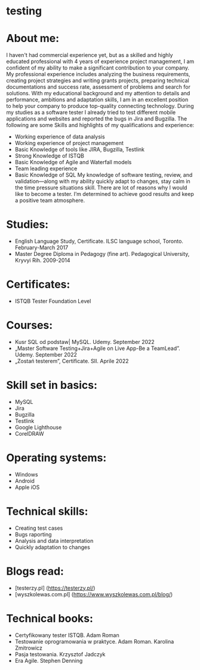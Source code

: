 # testing
# About me:
I haven't had commercial experience yet, but as a skilled and highly educated professional with 4 years of experience project management, I am confident of my ability to make a significant contribution to your company. My professional experience includes analyzing the business requirements, creating project strategies and writing grants projects, preparing technical documentations and success rate, assessment of problems and search for solutions. With my educational background and my attention to details and performance, ambitions and adaptation skills, I am in an excellent position to help your company to produce top-quality connecting technology.  During my studies as a software tester I already tried to test different mobile applications and websites and reported the bugs in Jira and Bugzilla. 
The following are some Skills and highlights of my qualifications and experience:
* Working experience of data analysis
* Working experience of project management
* Basic Knowledge of tools like JIRA, Bugzilla, Testlink
* Strong Knowledge of ISTQB
* Basic Knowledge of Agile and Waterfall models
* Team leading experience
* Basic Knowledge of SQL
My knowledge of software testing, review, and validation—along with my ability quickly adapt to changes, stay calm in the time pressure situations skill. There are lot of reasons why I would like to become a tester. I’m determined to achieve good results and keep a positive team atmosphere.

# Studies:
* English Language Study, Certificate. ILSC language school, Toronto. February-March 2017
* Master Degree Diploma in Pedagogy (fine art). Pedagogical University, Kryvyi Rih. 2009-2014

# Certificates:
* ISTQB Tester Foundation Level

# Courses:
* Kusr SQL od podstaw| MySQL. Udemy. September 2022
* „Master Software Testing+Jira+Agile on Live App-Be a TeamLead”. Udemy. September 2022
* „Zostań testerem”, Certificate. SII. Aprile 2022

# Skill set in basics:
* MySQL
* Jira
* Bugzilla
* Testlink
* Google Lighthouse
* CorelDRAW

# Operating systems:
* Windows
* Android
* Apple iOS

# Technical skills:
* Creating test cases
* Bugs raporting
* Analysis and data interpretation
* Quickly adaptation to changes

# Blogs read:
* [testerzy.pl] (https://testerzy.pl/)
* [wyszkolewas.com.pl] (https://www.wyszkolewas.com.pl/blog/)

# Technical books:
* Certyfikowany tester ISTQB. Adam Roman
* Testowanie oprogramowania w praktyce. Adam Roman. Karolina Zmitrowicz
* Pasja testowania. Krzysztof Jadczyk
* Era Agile. Stephen Denning
